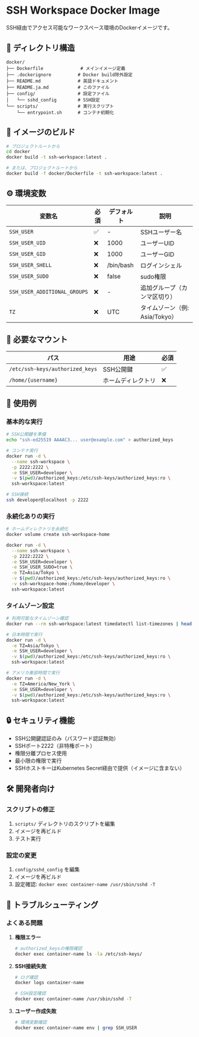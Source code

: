 # SSH Workspace Docker Image

SSH経由でアクセス可能なワークスペース環境のDockerイメージです。

## 📁 ディレクトリ構造

```
docker/
├── Dockerfile              # メインイメージ定義
├── .dockerignore          # Docker build除外設定
├── README.md              # 英語ドキュメント
├── README.ja.md           # このファイル
├── config/                # 設定ファイル
│   └── sshd_config        # SSH設定
└── scripts/               # 実行スクリプト
    └── entrypoint.sh      # コンテナ初期化
```

## 🚀 イメージのビルド

```bash
# プロジェクトルートから
cd docker
docker build -t ssh-workspace:latest .

# または、プロジェクトルートから
docker build -f docker/Dockerfile -t ssh-workspace:latest .
```

## ⚙️ 環境変数

| 変数名 | 必須 | デフォルト | 説明 |
|--------|------|-----------|------|
| `SSH_USER` | ✅ | - | SSHユーザー名 |
| `SSH_USER_UID` | ❌ | 1000 | ユーザーUID |
| `SSH_USER_GID` | ❌ | 1000 | ユーザーGID |
| `SSH_USER_SHELL` | ❌ | /bin/bash | ログインシェル |
| `SSH_USER_SUDO` | ❌ | false | sudo権限 |
| `SSH_USER_ADDITIONAL_GROUPS` | ❌ | - | 追加グループ（カンマ区切り） |
| `TZ` | ❌ | UTC | タイムゾーン（例: Asia/Tokyo） |

## 📂 必要なマウント

| パス | 用途 | 必須 |
|------|------|------|
| `/etc/ssh-keys/authorized_keys` | SSH公開鍵 | ✅ |
| `/home/{username}` | ホームディレクトリ | ❌ |

## 🔧 使用例

### 基本的な実行

```bash
# SSH公開鍵を準備
echo "ssh-ed25519 AAAAC3... user@example.com" > authorized_keys

# コンテナ実行
docker run -d \
  --name ssh-workspace \
  -p 2222:2222 \
  -e SSH_USER=developer \
  -v $(pwd)/authorized_keys:/etc/ssh-keys/authorized_keys:ro \
  ssh-workspace:latest

# SSH接続
ssh developer@localhost -p 2222
```

### 永続化ありの実行

```bash
# ホームディレクトリを永続化
docker volume create ssh-workspace-home

docker run -d \
  --name ssh-workspace \
  -p 2222:2222 \
  -e SSH_USER=developer \
  -e SSH_USER_SUDO=true \
  -e TZ=Asia/Tokyo \
  -v $(pwd)/authorized_keys:/etc/ssh-keys/authorized_keys:ro \
  -v ssh-workspace-home:/home/developer \
  ssh-workspace:latest
```

### タイムゾーン設定

```bash
# 利用可能なタイムゾーン確認
docker run --rm ssh-workspace:latest timedatectl list-timezones | head -20

# 日本時間で実行
docker run -d \
  -e TZ=Asia/Tokyo \
  -e SSH_USER=developer \
  -v $(pwd)/authorized_keys:/etc/ssh-keys/authorized_keys:ro \
  ssh-workspace:latest

# アメリカ東部時間で実行
docker run -d \
  -e TZ=America/New_York \
  -e SSH_USER=developer \
  -v $(pwd)/authorized_keys:/etc/ssh-keys/authorized_keys:ro \
  ssh-workspace:latest
```

## 🔒 セキュリティ機能

- SSH公開鍵認証のみ（パスワード認証無効）
- SSHポート2222（非特権ポート）
- 権限分離プロセス使用
- 最小限の権限で実行
- SSHホストキーはKubernetes Secret経由で提供（イメージに含まない）

## 🛠️ 開発者向け

### スクリプトの修正

1. `scripts/` ディレクトリのスクリプトを編集
2. イメージを再ビルド
3. テスト実行

### 設定の変更

1. `config/sshd_config` を編集
2. イメージを再ビルド
3. 設定確認: `docker exec container-name /usr/sbin/sshd -T`

## 🐞 トラブルシューティング

### よくある問題

1. **権限エラー**
   ```bash
   # authorized_keysの権限確認
   docker exec container-name ls -la /etc/ssh-keys/
   ```

2. **SSH接続失敗**
   ```bash
   # ログ確認
   docker logs container-name
   
   # SSH設定確認
   docker exec container-name /usr/sbin/sshd -T
   ```

3. **ユーザー作成失敗**
   ```bash
   # 環境変数確認
   docker exec container-name env | grep SSH_USER
   ```